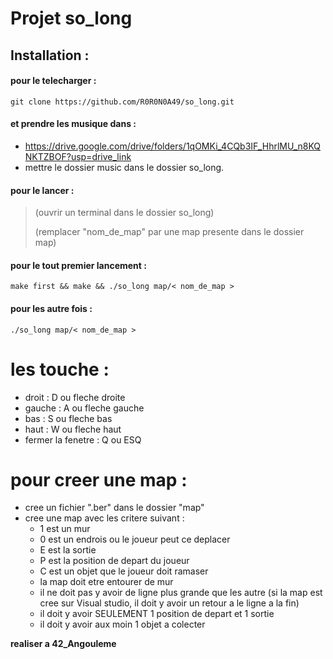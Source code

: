# Projet so_long



## Installation :
   #### pour le telecharger :

	git clone https://github.com/R0R0N0A49/so_long.git
   #### et prendre les musique dans :
 
   - https://drive.google.com/drive/folders/1qOMKi_4CQb3IF_HhrlMU_n8KQNKTZBOF?usp=drive_link
   - mettre le dossier music dans le dossier so_long.

   #### pour le lancer :

   > (ouvrir un terminal dans le dossier so_long)
> 
   > (remplacer "nom_de_map" par une map presente dans le dossier map)


   #### pour le tout premier lancement :

 
	make first && make && ./so_long map/< nom_de_map >


   #### pour les autre fois :


	./so_long map/< nom_de_map >

# les touche :


  - droit : D ou fleche droite
  - gauche : A ou fleche gauche
  - bas : S ou fleche bas
  - haut : W ou fleche haut
  - fermer la fenetre : Q ou ESQ


# pour creer une map :


 - cree un fichier ".ber" dans le dossier "map"
 - cree une map avec les critere suivant :
    - 1 est un mur
    - 0 est un endrois ou le joueur peut ce deplacer
    - E est la sortie
    - P est la position de depart du joueur
    - C est un objet que le joueur doit ramaser
    - la map doit etre entourer de mur
    - il ne doit pas y avoir de ligne plus grande que les autre (si la map est cree sur Visual studio, il doit y avoir un retour a le ligne a la fin)
    - il doit y avoir SEULEMENT 1 position de depart et 1 sortie
    - il doit y avoir aux moin 1 objet a colecter




**realiser a 42_Angouleme**
